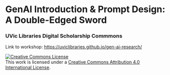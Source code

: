 # GenAI Introduction & Prompt Design: A Double-Edged Sword
### UVic Libraries Digital Scholarship Commmons

Link to workshop: https://uviclibraries.github.io/gen-ai-research/

<a rel="license" href="http://creativecommons.org/licenses/by/4.0/"><img alt="Creative Commons License" style="border-width:0" src="https://i.creativecommons.org/l/by/4.0/88x31.png" /></a><br />This work is licensed under a <a rel="license" href="http://creativecommons.org/licenses/by/4.0/">Creative Commons Attribution 4.0 International License</a>.
